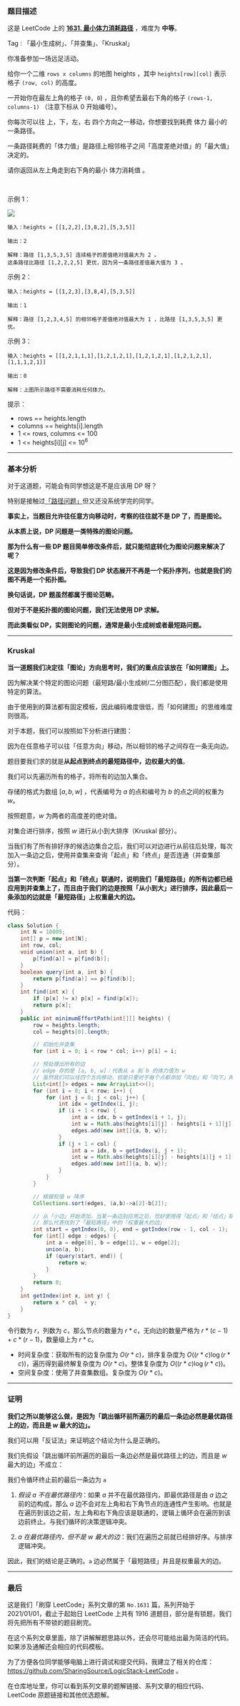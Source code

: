 ### 题目描述

这是 LeetCode 上的 **[1631. 最小体力消耗路径](https://leetcode-cn.com/problems/path-with-minimum-effort/solution/fan-zheng-fa-zheng-ming-si-lu-de-he-fa-x-ohby/)** ，难度为 **中等**。

Tag : 「最小生成树」、「并查集」、「Kruskal」



你准备参加一场远足活动。

给你一个二维 `rows x columns` 的地图 heights ，其中 `heights[row][col]` 表示格子 `(row, col)` 的高度。

一开始你在最左上角的格子 `(0, 0`) ，且你希望去最右下角的格子 `(rows-1, columns-1)` （注意下标从 0 开始编号）。

你每次可以往 上，下，左，右 四个方向之一移动，你想要找到耗费 体力 最小的一条路径。

一条路径耗费的「体力值」是路径上相邻格子之间「高度差绝对值」的「最大值」决定的。

请你返回从左上角走到右下角的最小 体力消耗值 。

 

示例 1：

![](https://assets.leetcode-cn.com/aliyun-lc-upload/uploads/2020/10/25/ex1.png)

```
输入：heights = [[1,2,2],[3,8,2],[5,3,5]]

输出：2

解释：路径 [1,3,5,3,5] 连续格子的差值绝对值最大为 2 。
这条路径比路径 [1,2,2,2,5] 更优，因为另一条路径差值最大值为 3 。
```
示例 2：
```
输入：heights = [[1,2,3],[3,8,4],[5,3,5]]

输出：1

解释：路径 [1,2,3,4,5] 的相邻格子差值绝对值最大为 1 ，比路径 [1,3,5,3,5] 更优。
```
示例 3：
```
输入：heights = [[1,2,1,1,1],[1,2,1,2,1],[1,2,1,2,1],[1,2,1,2,1],[1,1,1,2,1]]

输出：0

解释：上图所示路径不需要消耗任何体力。
```

提示：
* rows == heights.length
* columns == heights[i].length
* 1 <= rows, columns <= 100
* 1 <= heights[i][j] <= $10^6$

---

### 基本分析

对于这道题，可能会有同学想这是不是应该用 DP 呀？

特别是接触过[「路径问题」](https://mp.weixin.qq.com/mp/appmsgalbum?__biz=MzU4NDE3MTEyMA==&action=getalbum&album_id=1773144264147812354&scene=173&from_msgid=2247485319&from_itemidx=1&count=3#wechat_redirect)但又还没系统学完的同学。

**事实上，当题目允许往任意方向移动时，考察的往往就不是 DP 了，而是图论。**

**从本质上说，DP 问题是一类特殊的图论问题。**

**那为什么有一些 DP 题目简单修改条件后，就只能彻底转化为图论问题来解决了呢？**

**这是因为修改条件后，导致我们 DP 状态展开不再是一个拓扑序列，也就是我们的图不再是一个拓扑图。**

**换句话说，DP 题虽然都属于图论范畴。**

**但对于不是拓扑图的图论问题，我们无法使用 DP 求解。**

**而此类看似 DP，实则图论的问题，通常是最小生成树或者最短路问题。**

---

### Kruskal

**当一道题我们决定往「图论」方向思考时，我们的重点应该放在「如何建图」上。**

因为解决某个特定的图论问题（最短路/最小生成树/二分图匹配），我们都是使用特定的算法。

由于使用到的算法都有固定模板，因此编码难度很低，而「如何建图」的思维难度则很高。

对于本题，我们可以按照如下分析进行建图：

因为在任意格子可以往「任意方向」移动，所以相邻的格子之间存在一条无向边。

题目要我们求的就是**从起点到终点的最短路径中，边权最大的值**。

我们可以先遍历所有的格子，将所有的边加入集合。

存储的格式为数组 $[a, b, w]$ ，代表编号为 $a$ 的点和编号为 $b$ 的点之间的权重为 $w$。

按照题意，$w$ 为两者的高度差的绝对值。

对集合进行排序，按照 $w$ 进行从小到大排序（Kruskal 部分）。

当我们有了所有排好序的候选边集合之后，我们可以对边进行从前往后处理，每次加入一条边之后，使用并查集来查询「起点」和「终点」是否连通（并查集部分）。

**当第一次判断「起点」和「终点」联通时，说明我们「最短路径」的所有边都已经应用到并查集上了，而且由于我们的边是按照「从小到大」进行排序，因此最后一条添加的边就是「最短路径」上权重最大的边。**

代码：
```Java
class Solution {
    int N = 10009;
    int[] p = new int[N];
    int row, col;
    void union(int a, int b) {
        p[find(a)] = p[find(b)];
    }
    boolean query(int a, int b) {
        return p[find(a)] == p[find(b)];
    }
    int find(int x) {
        if (p[x] != x) p[x] = find(p[x]);
        return p[x];
    }
    public int minimumEffortPath(int[][] heights) {
        row = heights.length;
        col = heights[0].length;

        // 初始化并查集
        for (int i = 0; i < row * col; i++) p[i] = i;

        // 预处理出所有的边
        // edge 存的是 [a, b, w]：代表从 a 到 b 的体力值为 w
        // 虽然我们可以往四个方向移动，但是只要对于每个点都添加「向右」和「向下」两条边的话，其实就已经覆盖了所有边了
        List<int[]> edges = new ArrayList<>();
        for (int i = 0; i < row; i++) {
            for (int j = 0; j < col; j++) {
                int idx = getIndex(i, j);
                if (i + 1 < row) {
                    int a = idx, b = getIndex(i + 1, j);
                    int w = Math.abs(heights[i][j] - heights[i + 1][j]);
                    edges.add(new int[]{a, b, w});
                }
                if (j + 1 < col) {
                    int a = idx, b = getIndex(i, j + 1);
                    int w = Math.abs(heights[i][j] - heights[i][j + 1]);
                    edges.add(new int[]{a, b, w});
                }
            }
        }

        // 根据权值 w 降序
        Collections.sort(edges, (a,b)->a[2]-b[2]);

        // 从「小边」开始添加，当某一条边别应用之后，恰好使用得「起点」和「结点」联通
        // 那么代表找到了「最短路径」中的「权重最大的边」
        int start = getIndex(0, 0), end = getIndex(row - 1, col - 1);
        for (int[] edge : edges) {
            int a = edge[0], b = edge[1], w = edge[2];
            union(a, b);
            if (query(start, end)) {
                return w;
            }
        }
        return 0; 
    }
    int getIndex(int x, int y) {
        return x * col  + y;
    }
}
```

令行数为 $r$，列数为 $c$，那么节点的数量为 $r * c$，无向边的数量严格为 $r * (c - 1) + c * (r - 1)$，数量级上为 $r * c$。

* 时间复杂度：获取所有的边复杂度为 $O(r * c)$，排序复杂度为 $O((r * c)\log{(r * c)})$，遍历得到最终解复杂度为 $O(r * c)$。整体复杂度为 $O((r * c)\log{(r * c)})$。
* 空间复杂度：使用了并查集数组。复杂度为 $O(r * c)$。

---

### 证明

**我们之所以能够这么做，是因为「跳出循环前所遍历的最后一条边必然是最优路径上的边，而且是 $w$ 最大的边」。**

我们可以用「反证法」来证明这个结论为什么是正确的。

我们先假设「跳出循环前所遍历的最后一条边必然是最优路径上的边，而且是 $w$ 最大的边」不成立：

我们令循环终止前的最后一条边为 `a`

1. *假设 a 不在最优路径内*：如果 $a$ 并不在最优路径内，即最优路径是由 $a$ 边之前的边构成，那么 $a$ 边不会对左上角和右下角节点的连通性产生影响。也就是在遍历到该边之前，左上角和右下角应该是联通的，逻辑上循环会在遍历到该边前终止。与我们循环的决策逻辑冲突。

2. *$a$ 在最优路径内，但不是 $w$ 最大的边*：我们在遍历之前就已经排好序。与排序逻辑冲突。

因此，我们的结论是正确的。`a` 边必然属于「最短路径」并且是权重最大的边。

---

### 最后

这是我们「刷穿 LeetCode」系列文章的第 `No.1631` 篇，系列开始于 2021/01/01，截止于起始日 LeetCode 上共有 1916 道题目，部分是有锁题，我们将先把所有不带锁的题目刷完。

在这个系列文章里面，除了讲解解题思路以外，还会尽可能给出最为简洁的代码。如果涉及通解还会相应的代码模板。

为了方便各位同学能够电脑上进行调试和提交代码，我建立了相关的仓库：https://github.com/SharingSource/LogicStack-LeetCode 。

在仓库地址里，你可以看到系列文章的题解链接、系列文章的相应代码、LeetCode 原题链接和其他优选题解。

